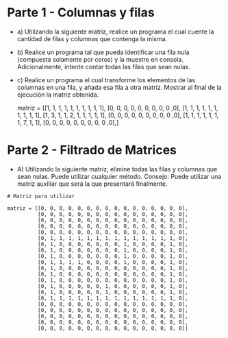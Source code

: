 # Parte 1 - Columnas y filas

- a) Utilizando la siguiente matriz, realice un programa el cual cuente la cantidad de filas y columnas que contenga la misma.

- b) Realice un programa tal que pueda identificar una fila nula (compuesta solamente por ceros) y la muestre en consola. Adicionalmente, intente contar todas las filas que sean nulas.

- c) Realice un programa el cual transforme los elementos de las columnas en una fila, y añada esa fila a otra matriz. Mostrar al final de la ejecución la matriz obtenida.

    matriz = [[1, 1, 1, 1, 1, 1, 1, 1, 1, 1],
              [0, 0, 0, 0, 0, 0, 0, 0, 0 ,0],
              [1, 1, 1, 1, 1, 1, 1, 1, 1, 1],
              [1, 3, 1, 1, 2, 1, 1, 1, 1, 1],
              [0, 0, 0, 0, 0, 0, 0, 0, 0 ,0],
              [1, 1, 1, 1, 1, 1, 1, 7, 1, 1],
              [0, 0, 0, 0, 0, 0, 0, 0, 0 ,0],]

# Parte 2 - Filtrado de Matrices

- A) Utilizando la siguiente matriz, elimine todas las filas y columnas que sean nulas. Puede utilizar cualquier método. Consejo: Puede utilizar una matriz auxiliar que será la que presentará finalmente.

```
# Matriz para utilizar

matriz = [[0, 0, 0, 0, 0, 0, 0, 0, 0, 0, 0, 0, 0, 0, 0, 0],
          [0, 0, 0, 0, 0, 0, 0, 0, 0, 0, 0, 0, 0, 0, 0, 0],
          [0, 0, 0, 0, 0, 0, 0, 0, 0, 0, 0, 0, 0, 0, 0, 0],
          [0, 0, 0, 0, 0, 0, 0, 0, 0, 0, 0, 0, 0, 0, 0, 0],
          [0, 0, 0, 0, 0, 0, 0, 0, 0, 0, 0, 0, 0, 0, 0, 0],
          [0, 1, 1, 1, 1, 1, 1, 1, 1, 1, 1, 1, 1, 1, 1, 0],
          [0, 1, 0, 0, 0, 0, 0, 0, 0, 1, 0, 0, 0, 0, 1, 0],
          [0, 1, 0, 0, 0, 0, 0, 0, 0, 1, 0, 0, 0, 0, 1, 0],
          [0, 1, 0, 0, 0, 0, 0, 0, 0, 1, 0, 0, 0, 0, 1, 0],
          [0, 1, 1, 1, 1, 0, 0, 0, 0, 1, 0, 0, 0, 0, 1, 0],
          [0, 1, 0, 0, 0, 0, 0, 0, 0, 0, 0, 0, 0, 0, 1, 0],
          [0, 1, 0, 0, 0, 0, 0, 0, 0, 0, 0, 0, 0, 0, 1, 0],
          [0, 1, 0, 0, 0, 0, 0, 0, 0, 0, 0, 0, 0, 0, 1, 0],
          [0, 1, 0, 0, 0, 0, 0, 1, 0, 0, 0, 0, 0, 0, 1, 0],
          [0, 1, 0, 0, 0, 0, 0, 1, 0, 0, 0, 0, 0, 0, 1, 0],
          [0, 1, 1, 1, 1, 1, 1, 1, 1, 1, 1, 1, 1, 1, 1, 0],
          [0, 0, 0, 0, 0, 0, 0, 0, 0, 0, 0, 0, 0, 0, 0, 0],
          [0, 0, 0, 0, 0, 0, 0, 0, 0, 0, 0, 0, 0, 0, 0, 0],
          [0, 0, 0, 0, 0, 0, 0, 0, 0, 0, 0, 0, 0, 0, 0, 0],
          [0, 0, 0, 0, 0, 0, 0, 0, 0, 0, 0, 0, 0, 0, 0, 0],
          [0, 0, 0, 0, 0, 0, 0, 0, 0, 0, 0, 0, 0, 0, 0, 0]]

```